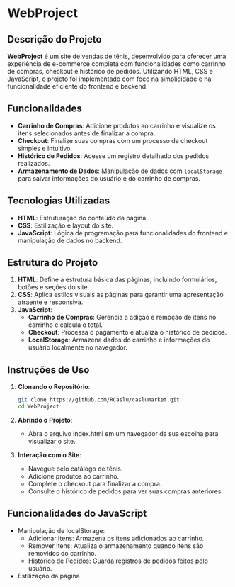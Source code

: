 # WebProject

## Descrição do Projeto

**WebProject** é um site de vendas de tênis, desenvolvido para oferecer uma experiência de e-commerce completa com funcionalidades como carrinho de compras, checkout e histórico de pedidos. Utilizando HTML, CSS e JavaScript, o projeto foi implementado com foco na simplicidade e na funcionalidade eficiente do frontend e backend.

## Funcionalidades

- **Carrinho de Compras**: Adicione produtos ao carrinho e visualize os itens selecionados antes de finalizar a compra.
- **Checkout**: Finalize suas compras com um processo de checkout simples e intuitivo.
- **Histórico de Pedidos**: Acesse um registro detalhado dos pedidos realizados.
- **Armazenamento de Dados**: Manipulação de dados com `localStorage` para salvar informações do usuário e do carrinho de compras.

## Tecnologias Utilizadas

- **HTML**: Estruturação do conteúdo da página.
- **CSS**: Estilização e layout do site.
- **JavaScript**: Lógica de programação para funcionalidades do frontend e manipulação de dados no backend.

## Estrutura do Projeto

1. **HTML**: Define a estrutura básica das páginas, incluindo formulários, botões e seções do site.
2. **CSS**: Aplica estilos visuais às páginas para garantir uma apresentação atraente e responsiva.
3. **JavaScript**:
   - **Carrinho de Compras**: Gerencia a adição e remoção de itens no carrinho e calcula o total.
   - **Checkout**: Processa o pagamento e atualiza o histórico de pedidos.
   - **LocalStorage**: Armazena dados do carrinho e informações do usuário localmente no navegador.

## Instruções de Uso

1. **Clonando o Repositório**:
   ```bash
   git clone https://github.com/RCaslu/caslumarket.git
   cd WebProject

2. **Abrindo o Projeto**:
    - Abra o arquivo index.html em um navegador da sua escolha para visualizar o site.

3. **Interação com o Site**:
   - Navegue pelo catálogo de tênis.
   - Adicione produtos ao carrinho.
   - Complete o checkout para finalizar a compra.
   - Consulte o histórico de pedidos para ver suas compras anteriores.

## Funcionalidades do JavaScript
- Manipulação de localStorage:
    - Adicionar Itens: Armazena os itens adicionados ao carrinho.
    - Remover Itens: Atualiza o armazenamento quando itens são removidos do carrinho.
    - Histórico de Pedidos: Guarda registros de pedidos feitos pelo usuário.
- Estilização da página
